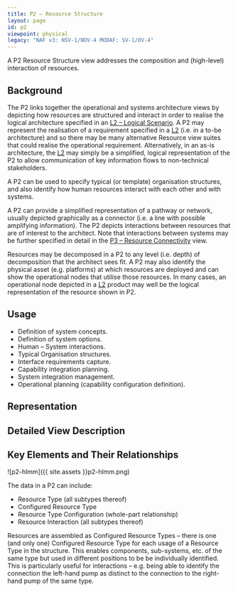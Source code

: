 ```yaml
---
title: P2 – Resource Structure
layout: page
id: p2
viewpoint: physical
legacy: "NAF v3: NSV-1/NOV-4 MODAF: SV-1/OV-4"
---
```



A P2 Resource Structure view addresses the composition and (high-level)
interaction of resources.

## Background

The P2 links together the operational and systems architecture views by
depicting how resources are structured and interact in order to realise
the logical architecture specified in an [L2 – Logical Scenario](l2.html). A
P2 may represent the realisation of a requirement specified in a
[L2](l2.html) (i.e. in a to-be architecture) and so there may be many
alternative Resource view suites that could realise the operational
requirement. Alternatively, in an as-is architecture, the [L2](l2.html) may
simply be a simplified, logical representation of the P2 to allow
communication of key information flows to non-technical stakeholders.

A P2 can be used to specify typical (or template) organisation
structures, and also identify how human resources interact with each
other and with systems.

A P2 can provide a simplified representation of a pathway or network,
usually depicted graphically as a connector (i.e. a line with possible
amplifying information). The P2 depicts interactions between resources
that are of interest to the architect. Note that interactions between
systems may be further specified in detail in the [P3 – Resource
Connectivity](p3.html) view.

Resources may be decomposed in a P2 to any level (i.e. depth) of
decomposition that the architect sees fit. A P2 may also identify the
physical asset (e.g. platforms) at which resources are deployed and can
show the operational nodes that utilise those resources. In many cases,
an operational node depicted in a [L2](l2.html) product may well be the
logical representation of the resource shown in P2.

## Usage

-   Definition of system concepts.
-   Definition of system options.
-   Human – System interactions.
-   Typical Organisation structures.
-   Interface requirements capture.
-   Capability integration planning.
-   System integration management.
-   Operational planning (capability configuration definition).

## Representation

## Detailed View Description

## Key Elements and Their Relationships

![p2-hlmm]({{ site.assets }}p2-hlmm.png)

The data in a P2 can include:

-   Resource Type (all subtypes thereof)
-   Configured Resource Type
-   Resource Type Configuration (whole-part relationship)
-   Resource Interaction (all subtypes thereof)

Resources are assembled as Configured Resource Types – there is one (and
only one) Configured Resource Type for each usage of a Resource Type in
the structure. This enables components, sub-systems, etc. of the same
type but used in different positions to be be individually identified.
This is particularly useful for interactions – e.g. being able to
identify the connection the left-hand pump as distinct to the connection
to the right-hand pump of the same type.

